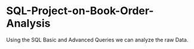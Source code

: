 # SQL-Project-on-Book-Order-Analysis
Using the SQL Basic and Advanced Queries we can analyze the raw Data. 
